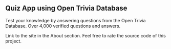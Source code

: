 ## Quiz App using Open Trivia Database

Test your knowledge by answering questions from the Open Trivia Database. Over 4,000 verified questions and answers.

Link to the site in the About section.
Feel free to rate the source code of this project.
